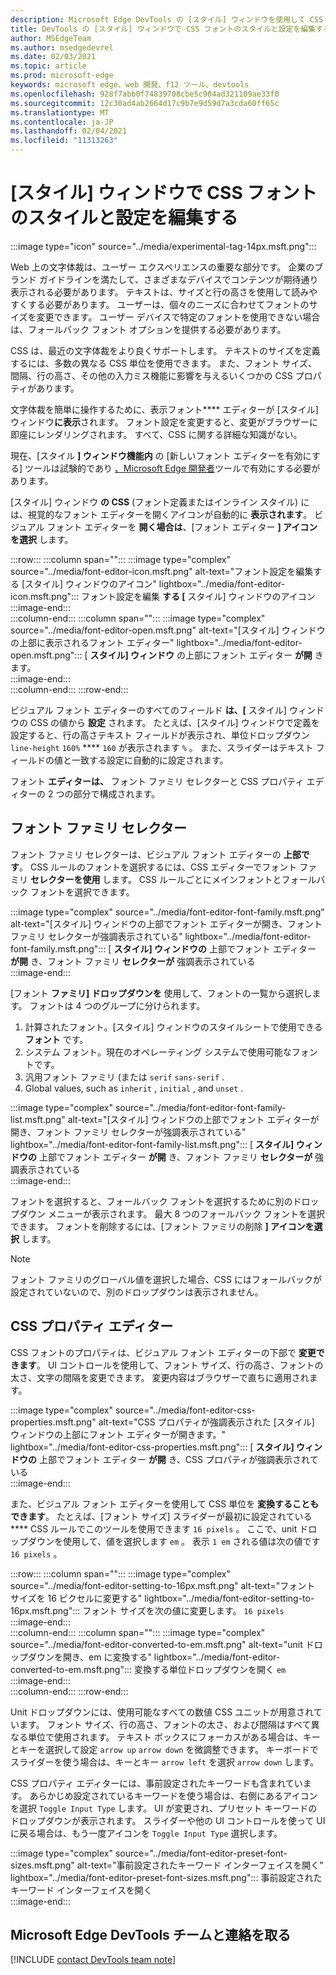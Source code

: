 ```yaml
---
description: Microsoft Edge DevTools の [スタイル] ウィンドウを使用して CSS フォントのスタイルと設定を変更する方法について説明します。
title: DevTools の [スタイル] ウィンドウで CSS フォントのスタイルと設定を編集する
author: MSEdgeTeam
ms.author: msedgedevrel
ms.date: 02/03/2021
ms.topic: article
ms.prod: microsoft-edge
keywords: microsoft edge、web 開発、f12 ツール、devtools
ms.openlocfilehash: 928f7abb0f74839708cbe5c904ad321109ae33f0
ms.sourcegitcommit: 12c30ad4ab2664d17c9b7e9d59d7a3cda60ff65c
ms.translationtype: MT
ms.contentlocale: ja-JP
ms.lasthandoff: 02/04/2021
ms.locfileid: "11313263"
---
```

# [スタイル] ウィンドウで CSS フォントのスタイルと設定を編集する  

:::image type="icon" source="../media/experimental-tag-14px.msft.png":::

Web 上の文字体裁は、ユーザー エクスペリエンスの重要な部分です。  企業のブランド ガイドラインを満たして、さまざまなデバイスでコンテンツが期待通り表示される必要があります。  テキストは、サイズと行の高さを使用して読みやすくする必要があります。  ユーザーは、個々のニーズに合わせてフォントのサイズを変更できます。  ユーザー デバイスで特定のフォントを使用できない場合は、フォールバック フォント オプションを提供する必要があります。  

CSS は、最近の文字体裁をより良くサポートします。  テキストのサイズを定義するには、多数の異なる CSS 単位を使用できます。  また、フォント サイズ、間隔、行の高さ、その他の入力ミス機能に影響を与えるいくつかの CSS プロパティがあります。  

文字体裁を簡単に操作するために、表示フォント**** エディターが [スタイル] ウィンドウ**に表示**されます。  フォント設定を変更すると、変更がブラウザーに即座にレンダリングされます。  すべて、CSS に関する詳細な知識がない。  

現在、[スタイル **] ウィンドウ機能内** の [新しいフォント エディターを有効にする] ツールは試験的であり [、Microsoft Edge 開発者][DevtoolsExperimentalFeaturesIndexTurnOnExperimentalFeatures]ツールで有効にする必要があります。  

[スタイル] ウィンドウ **の CSS** (フォント定義またはインライン スタイル) には、視覚的なフォント エディターを開くアイコンが自動的に **表示されます**。  ビジュアル フォント エディターを **開く場合は**、[フォント エディター **] アイコンを選択** します。  

:::row:::
   :::column span="":::
      :::image type="complex" source="../media/font-editor-icon.msft.png" alt-text="フォント設定を編集する [スタイル] ウィンドウのアイコン" lightbox="../media/font-editor-icon.msft.png":::
         フォント設定を編集 **する [** スタイル] ウィンドウのアイコン  
      :::image-end:::  
   :::column-end:::
   :::column span="":::
      :::image type="complex" source="../media/font-editor-open.msft.png" alt-text="[スタイル] ウィンドウの上部に表示されるフォント エディター" lightbox="../media/font-editor-open.msft.png":::
         [ **スタイル] ウィンドウ** の上部にフォント エディター **が開** きます。  
      :::image-end:::  
   :::column-end:::
:::row-end:::  

ビジュアル フォント エディターのすべてのフィールド **は、[** スタイル] ウィンドウの CSS の値から **設定** されます。  たとえば、[スタイル] ウィンドウで定義を設定すると、行の高さテキスト フィールドが表示され、単位ドロップダウン `line-height` `160%` **** `160` が表示されます `%` 。  また、スライダーはテキスト フィールドの値と一致する設定に自動的に設定されます。  

フォント **エディターは、** フォント ファミリ セレクターと CSS プロパティ エディターの 2 つの部分で構成されます。  

## フォント ファミリ セレクター  

フォント ファミリ セレクターは、ビジュアル フォント エディターの **上部です**。  CSS ルールのフォントを選択するには、CSS エディターでフォント ファミリ **セレクターを使用** します。  CSS ルールごとにメインフォントとフォールバック フォントを選択できます。  

:::image type="complex" source="../media/font-editor-font-family.msft.png" alt-text="[スタイル] ウィンドウの上部でフォント エディターが開き、フォント ファミリ セレクターが強調表示されている" lightbox="../media/font-editor-font-family.msft.png":::
   [ **スタイル] ウィンドウの** 上部でフォント エディター **が開** き、フォント ファミリ **セレクターが** 強調表示されている  
:::image-end:::  

[フォント **ファミリ] ドロップダウンを** 使用して、フォントの一覧から選択します。  フォントは 4 つのグループに分けられます。  

1.  計算されたフォント。[スタイル] ウィンドウのスタイルシートで使用できる **フォント** です。  
1.  システム フォント。現在のオペレーティング システムで使用可能なフォントです。  
1.  汎用フォント ファミリ (または `serif` `sans-serif` .  
1.  Global values, such as `inherit` , `initial` , and `unset` .  
    
:::image type="complex" source="../media/font-editor-font-family-list.msft.png" alt-text="[スタイル] ウィンドウの上部でフォント エディターが開き、フォント ファミリ セレクターが強調表示されている" lightbox="../media/font-editor-font-family-list.msft.png":::
   [ **スタイル] ウィンドウの** 上部でフォント エディター **が開** き、フォント ファミリ **セレクターが** 強調表示されている  
:::image-end:::  

フォントを選択すると、フォールバック フォントを選択するために別のドロップダウン メニューが表示されます。  最大 8 つのフォールバック フォントを選択できます。  フォントを削除するには、[フォント ファミリの削除 **] アイコンを選択** します。  

<!--:::image type="complex" source="../media/font-editor-defining-fonts.msft.png" alt-text="The font editor with a defined list of fonts and fallback fonts" lightbox="../media/font-editor-defining-fonts.msft.png":::
   The **Font Editor** with a defined list of fonts and fallback fonts highlighted
:::image-end:::  -->

> [!NOTE]
> フォント ファミリのグローバル値を選択した場合、CSS にはフォールバックが設定されていないので、別のドロップダウンは表示されません。  

## CSS プロパティ エディター  

CSS フォントのプロパティは、ビジュアル フォント エディターの下部で **変更できます**。  UI コントロールを使用して、フォント サイズ、行の高さ、フォントの太さ、文字の間隔を変更できます。  変更内容はブラウザーで直ちに適用されます。  

:::image type="complex" source="../media/font-editor-css-properties.msft.png" alt-text="CSS プロパティが強調表示された [スタイル] ウィンドウの上部にフォント エディターが開きます。" lightbox="../media/font-editor-css-properties.msft.png":::
   [ **スタイル] ウィンドウの** 上部でフォント エディター **が開** き、CSS プロパティが強調表示されている  
:::image-end:::  

また、ビジュアル フォント エディターを使用して CSS 単位を **変換することもできます**。  たとえば、[フォント サイズ] スライダーが最初に設定されている**** CSS ルールでこのツールを使用できます `16 pixels` 。  ここで、unit ドロップダウンを使用して、値を選択します `em` 。  表示 `1 em` される値は次の値です `16 pixels` 。  

:::row:::
   :::column span="":::
      :::image type="complex" source="../media/font-editor-setting-to-16px.msft.png" alt-text="フォント サイズを 16 ピクセルに変更する" lightbox="../media/font-editor-setting-to-16px.msft.png":::
         フォント サイズを次の値に変更します。 `16 pixels`  
      :::image-end:::  
   :::column-end:::
   :::column span="":::
      :::image type="complex" source="../media/font-editor-converted-to-em.msft.png" alt-text="unit ドロップダウンを開き、em に変換する" lightbox="../media/font-editor-converted-to-em.msft.png":::
         変換する単位ドロップダウンを開く `em`  
      :::image-end:::  
   :::column-end:::
:::row-end:::  

Unit ドロップダウンには、使用可能なすべての数値 CSS ユニットが用意されています。  フォント サイズ、行の高さ、フォントの太さ、および間隔はすべて異なる単位で使用されます。  テキスト ボックスにフォーカスがある場合は、キーとキーを選択して設定 `arrow up` `arrow down` を微調整できます。  キーボードでスライダーを使う場合は、キーとキー `arrow left` を選択 `arrow down` します。  

CSS プロパティ エディターには、事前設定されたキーワードも含まれています。  あらかじめ設定されているキーワードを使う場合は、右側にあるアイコンを選択 `Toggle Input Type` します。  UI が変更され、プリセット キーワードのドロップダウンが表示されます。  スライダーや他の UI コントロールを使って UI に戻る場合は、もう一度アイコンを `Toggle Input Type` 選択します。  

:::image type="complex" source="../media/font-editor-preset-font-sizes.msft.png" alt-text="事前設定されたキーワード インターフェイスを開く" lightbox="../media/font-editor-preset-font-sizes.msft.png":::
   事前設定されたキーワード インターフェイスを開く  
:::image-end:::  

## Microsoft Edge DevTools チームと連絡を取る  

[!INCLUDE [contact DevTools team note](../includes/contact-devtools-team-note.md)]  

<!-- links -->  

[DevtoolsIndex]: ../index.md "Microsoft Edge (Chromium) 開発者ツール | Microsoft Docs"  
[DevtoolsExperimentalFeaturesIndex]: ../experimental-features/index.md "試験的な機能|Microsoft Docs"  
[DevtoolsExperimentalFeaturesIndexTurnOnExperimentalFeatures]: ../experimental-features/index.md#turn-on-experimental-features "試験的機能を有効にする - 試験的機能 | Microsoft Docs"  
